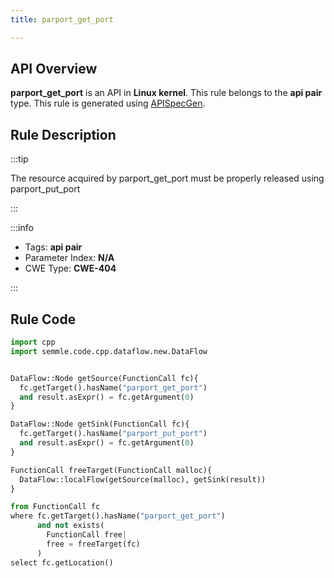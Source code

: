```yaml
---
title: parport_get_port

---
```



## API Overview
**parport_get_port** is an API in **Linux kernel**. This rule belongs to the **api pair** type. This rule is generated using [APISpecGen](../../tools/APISpecGen).
## Rule Description

:::tip

The resource acquired by parport_get_port must be properly released using parport_put_port

:::

:::info

- Tags: **api pair**
- Parameter Index: **N/A**
- CWE Type: **CWE-404**

:::

## Rule Code
```python
import cpp
import semmle.code.cpp.dataflow.new.DataFlow


DataFlow::Node getSource(FunctionCall fc){
  fc.getTarget().hasName("parport_get_port")
  and result.asExpr() = fc.getArgument(0)
}

DataFlow::Node getSink(FunctionCall fc){
  fc.getTarget().hasName("parport_put_port")
  and result.asExpr() = fc.getArgument(0)
}

FunctionCall freeTarget(FunctionCall malloc){
  DataFlow::localFlow(getSource(malloc), getSink(result))
}

from FunctionCall fc
where fc.getTarget().hasName("parport_get_port")
      and not exists(
        FunctionCall free| 
        free = freeTarget(fc)
      )
select fc.getLocation()

    
```